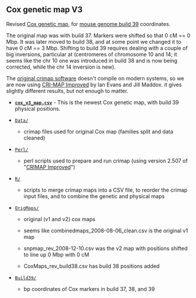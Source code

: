 ## Cox genetic map V3

Revised [Cox genetic
map](https://doi.org/10.1534/genetics.109.105486), for
[mouse genome build 39](https://www.ncbi.nlm.nih.gov/assembly/GCF_000001635.27/)
coordinates.

The original map was with build 37. Markers were shifted so that 0 cM
== 0 Mbp. It was later moved to build 38, and at some point we changed
it to have 0 cM == 3 Mbp. Shifting to build 39 requires dealing with a
couple of big inversions, particular at (centromeres of chromosome 10
and 14; it seems like the chr 10 one was introduced in build 38 and is
now being corrected, while the chr 14 inversion is new).

The [original crimap
software](http://compgen.rutgers.edu/crimap.shtml) doesn't compile on
modern systems, so we are now using [CRI-MAP
Improved](https://www.animalgenome.org/tools/share/crimap/) by Ian
Evans and Jill Maddox. it gives slightly different results, but not
enough to matter.

- [**`cox_v3_map.csv`**](cox_v3_map.csv) - This is the newest Cox
  genetic map, with build 39 physical positions.

- [`Data/`](Data/)

  - crimap files used for original Cox map (families split and data cleaned)

- [`Perl/`](Perl/)

  - perl scripts used to prepare and run crimap (using version 2.507
    of "[CRIMAP Improved](https://www.animalgenome.org/tools/share/crimap/)")

- [`R/`](R/)

  - scripts to merge crimap maps into a CSV file, to reorder the
    crimap input files, and to combine the genetic and physical maps

- [`OrigMaps/`](OrigMaps/)

  - original (v1 and v2) cox maps

  - seems like combinedmaps_2008-08-06_clean.csv is the original v1
    map

  - snpmap_rev_2008-12-10.csv was the v2 map with positions shifted to
    line up 0 Mbp with 0 cM

  - CoxMaps_rev_build38.csv has build 38 positions added

- [`Build39/`](Build39/)

  - bp coordinates of Cox markers in build 37, 38, and 39
